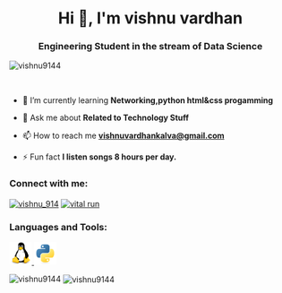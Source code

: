 <h1 align="center">Hi 👋, I'm vishnu vardhan</h1>
<h3 align="center">Engineering Student in the stream of Data Science</h3>

<p align="left"> <img src="https://komarev.com/ghpvc/?username=vishnu9144&label=Profile%20views&color=0e75b6&style=flat" alt="vishnu9144" /> </p>

<p align="left"> <a href="https://twitter.com/" target="blank"><img src="https://img.shields.io/twitter/follow/?logo=twitter&style=for-the-badge" alt="" /></a> </p>

- 🌱 I’m currently learning **Networking,python html&css progamming**

- 💬 Ask me about **Related to Technology Stuff**

- 📫 How to reach me **vishnuvardhankalva@gmail.com**

- ⚡ Fun fact **I listen songs 8 hours per day.**

<h3 align="left">Connect with me:</h3>
<p align="left">
<a href="https://instagram.com/vishnu_914" target="blank"><img align="center" src="https://raw.githubusercontent.com/rahuldkjain/github-profile-readme-generator/master/src/images/icons/Social/instagram.svg" alt="vishnu_914" height="30" width="40" /></a>
<a href="https://www.youtube.com/c/vital run" target="blank"><img align="center" src="https://raw.githubusercontent.com/rahuldkjain/github-profile-readme-generator/master/src/images/icons/Social/youtube.svg" alt="vital run" height="30" width="40" /></a>
</p>

<h3 align="left">Languages and Tools:</h3>
<p align="left"> <a href="https://www.linux.org/" target="_blank" rel="noreferrer"> <img src="https://raw.githubusercontent.com/devicons/devicon/master/icons/linux/linux-original.svg" alt="linux" width="40" height="40"/> </a> <a href="https://www.python.org" target="_blank" rel="noreferrer"> <img src="https://raw.githubusercontent.com/devicons/devicon/master/icons/python/python-original.svg" alt="python" width="40" height="40"/> </a> </p>

<p><img align="left" src="https://github-readme-stats.vercel.app/api/top-langs?username=vishnu9144&show_icons=true&locale=en&layout=compact" alt="vishnu9144" /></p>

<p>&nbsp;<img align="center" src="https://github-readme-stats.vercel.app/api?username=vishnu9144&show_icons=true&locale=en" alt="vishnu9144" /></p>
